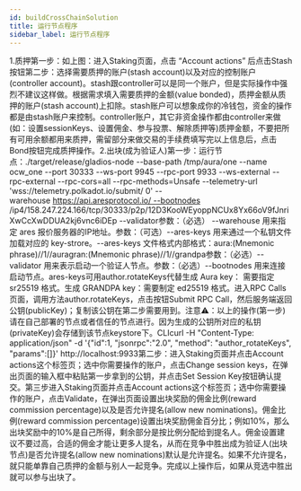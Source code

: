 ```yaml
---
id: buildCrossChainSolution
title: 运行节点程序
sidebar_label: 运行节点程序
---
```

1.质押第一步：如上图：进入Staking页面，点击 “Account actions” 后点击Stash按钮第二步：选择需要质押的账户(stash account)以及对应的控制账户(controller account)。stash跟controller可以是同一个账户，但是实际操作中强烈不建议这样做。根据需求填入需要质押的金额(value bonded)，质押金额从质押的账户(stash account)上扣除。stash账户可以想象成你的冷钱包，资金的操作都是由stash账户来控制。controller账户，其它非资金操作都由controller来做(如：设置sessionKeys、设置佣金、参与投票、解除质押等)质押金额，不要把所有可用余额都用来质押，需留部分来做交易的手续费填写完以上信息后，点击Bond按钮完成质押操作。2.出块(成为验证人)第一步：运行节点：./target/release/gladios-node --base-path /tmp/aura/one --name ocw_one --port 30333 --ws-port 9945 --rpc-port 9933 --ws-external --rpc-external --rpc-cors=all --rpc-methods=Unsafe --telemetry-url 'wss://telemetry.polkadot.io/submit/ 0' --warehouse https://api.aresprotocol.io/ --bootnodes /ip4/158.247.224.166/tcp/30333/p2p/12D3KooWEyoppNCUx8Yx66oV9fJnriXwCcXwDDUA2kj6vnc6iDEp --validator参数：（必选） --warehouse 用来指定 ares 报价服务器的IP地址。参数：（可选）--ares-keys 用来通过一个私钥文件加载对应的 key-strore。--ares-keys 文件格式内部格式：aura:(Mnemonic phrase)//1//auragran:(Mnemonic phrase)//1//grandpa参数：（必选）--validator 用来表示启动一个验证人节点。参数：（必选）--bootnodes 用来连接启动节点。ares-keys可用author.rotateKeys代替生成 Aura key： 需要指定 sr25519 格式。生成 GRANDPA key：需要制定 ed25519 格式。进入RPC Calls页面，调用方法author.rotateKeys，点击按钮Submit RPC Call，然后服务端返回公钥(publicKey)；复制该公钥在第二步需要用到。注意⚠️：以上的操作(第一步)请在自己部署的节点或者信任的节点进行。因为生成的公钥所对应的私钥(privateKey)会存储到该节点keystore下。CLI​curl -H "Content-Type: application/json" -d '{"id":1, "jsonrpc":"2.0", "method": "author_rotateKeys", "params":[]}' http://localhost:9933第二步：进入Staking页面并点击Account actions这个标签页；选中你需要操作的账户，点击Change session keys，在弹出页面的输入框中粘贴第一步拿到的公钥，并点击Set Session Key按钮确认提交。第三步进入Staking页面并点击Account actions这个标签页；选中你需要操作的账户，点击Validate，在弹出页面设置出块奖励的佣金比例(reward commission percentage)以及是否允许提名(allow new nominations)。佣金比例(reward commission percentage)设置出块奖励佣金百分比；例如10%，那么出块奖励中的10%是自己所得，剩余部分是按比例分配给到提名人。佣金设置建议不要过高，合适的佣金才能让更多人提名，从而在竞争中胜出成为验证人(出块节点)是否允许提名(allow new nominations)默认是允许提名。如果不允许提名，就只能单靠自己质押的金额与别人一起竞争。完成以上操作后，如果从竞选中胜出就可以参与出块了。